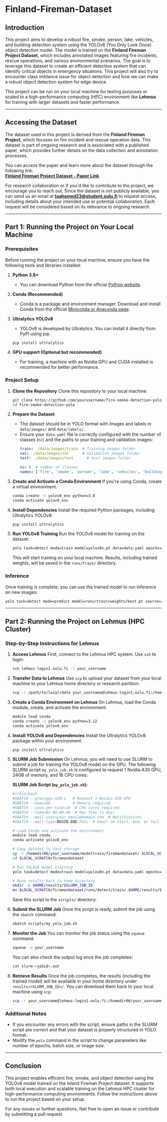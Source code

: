 # Finland-Fireman-Dataset

## **Introduction**
This project aims to develop a robust fire, smoke, person, lake, vehicles, and building detection system using the YOLOv8 (You Only Look Once) object detection model. The model is trained on the **Finland Fireman Project Dataset**, which includes annotated images featuring fire incidents, rescue operations, and various environmental scenarios. The goal is to leverage this dataset to create an efficient detection system that can identify critical objects in emergency situations. This project will also try to encounter class imblance issue for object detection and how we can make a robust object detection system for edge device.

This project can be run on your local machine for testing purposes or scaled to a high-performance computing (HPC) environment like **Lehmus** for training with larger datasets and faster performance.

---

## **Accessing the Dataset**

The dataset used in this project is derived from the **Finland Fireman Project**, which focuses on fire incident and rescue operation data. This dataset is part of ongoing research and is associated with a published paper, which provides further details on the data collection and annotation processes.

You can access the paper and learn more about the dataset through the following link:  
[**Finland Fireman Project Dataset - Paper Link**](<https://doi.org/10.5281/zenodo.13732947>).

For research collaboration or if you'd like to contribute to the project, we encourage you to reach out. Since the dataset is not publicly available, you can send us an email at **taahamed23@student.oulu.fi** to request access, including details about your intended use or potential collaboration. Each request will be considered based on its relevance to ongoing research.

---

## **Part 1: Running the Project on Your Local Machine**

### **Prerequisites**
Before running the project on your local machine, ensure you have the following tools and libraries installed:

1. **Python 3.8+**
   - You can download Python from the official [Python website](https://www.python.org/downloads/).

2. **Conda (Recommended)**
   - Conda is a package and environment manager. Download and install Conda from the official [Miniconda or Anaconda page](https://docs.conda.io/en/latest/miniconda.html).

3. **Ultralytics YOLOv8**
   - YOLOv8 is developed by Ultralytics. You can install it directly from PyPI using pip.
   ```bash
   pip install ultralytics
   ```

4. **GPU support (Optional but recommended)**
   - For training, a machine with an Nvidia GPU and CUDA installed is recommended for better performance.

### **Project Setup**

1. **Clone the Repository**
   Clone this repository to your local machine:
   ```bash
   git clone https://github.com/yourusername/fire-smoke-detection-yolo.git
   cd fire-smoke-detection-yolo
   ```

2. **Prepare the Dataset**
   - The dataset should be in YOLO format with images and labels in `data/images/` and `data/labels/`.
   - Ensure your `data.yaml` file is correctly configured with the number of classes (`nc`) and the paths to your training and validation images:
     ```yaml
     train: ./data/images/train  # Training images folder
     val: ./data/images/val      # Validation images folder
     test: ./data/images/test      # test images folder

     nc: 6  # number of classes
     names: ['fire', 'smoke', 'person', 'lake', 'vehicles', 'building']
     ```

3. **Create and Activate a Conda Environment**
   If you're using Conda, create a virtual environment:
   ```bash
   conda create -n yolov8_env python=3.8
   conda activate yolov8_env
   ```

4. **Install Dependencies**
   Install the required Python packages, including Ultralytics YOLOv8:
   ```bash
   pip install ultralytics
   ```

5. **Run YOLOv8 Training**
   Run the YOLOv8 model for training on the dataset:
   ```bash
   yolo task=detect mode=train model=yolov8n.pt data=data.yaml epochs=100 imgsz=640
   ```

   This will start training on your local machine. Results, including trained weights, will be saved in the `runs/train/` directory.

### **Inference**
Once training is complete, you can use the trained model to run inference on new images:
```bash
yolo task=detect mode=predict model=runs/train/weights/best.pt source=/path/to/images
```

---

## **Part 2: Running the Project on Lehmus (HPC Cluster)**

### **Step-by-Step Instructions for Lehmus**

1. **Access Lehmus**
   First, connect to the Lehmus HPC system. Use `ssh` to login:
   ```bash
   ssh lehmus-login1.oulu.fi -l your_username
   ```

2. **Transfer Data to Lehmus**
   Use `scp` to upload your dataset from your local machine to your Lehmus home directory or research partition.
   ```bash
   scp -r /path/to/local/data your_username@lehmus-login1.oulu.fi:/homedir06/your_username/modeltrain/
   ```

3. **Create a Conda Environment on Lehmus**
   On Lehmus, load the Conda module, create, and activate the environment:
   ```bash
   module load conda
   conda create -n yolov8_env python=3.12
   conda activate yolov8_env
   ```

4. **Install YOLOv8 and Dependencies**
   Install the Ultralytics YOLOv8 package within your environment:
   ```bash
   pip install ultralytics
   ```

5. **SLURM Job Submission**
   On Lehmus, you will need to use SLURM to submit a job for training the YOLOv8 model on the GPU. The following SLURM script `my_yolo_job.sh` is configured to request 1 Nvidia A30 GPU, 24GB of memory, and 16 CPU cores:

   **SLURM Job Script (`my_yolo_job.sh`):**
   ```bash
   #!/bin/bash
   #SBATCH --gres=gpu:a30:1   # Request 1 Nvidia A30 GPU
   #SBATCH --mem=24G          # Memory required
   #SBATCH --cpus-per-task=16  # CPU cores required
   #SBATCH --time=01-00:00:00  # Max time (1 day)
   #SBATCH --mail-user=your_email@domain.com  # Notifications
   #SBATCH --mail-type=BEGIN,END,FAIL  # Email on start, end, or fail

   # Load Conda and activate the environment
   module load conda
   conda activate yolov8_env

   # Copy dataset to fast storage
   cp -r /homedir06/your_username/modeltrain/firemandataset/ $LOCAL_SCRATCH
   cd $LOCAL_SCRATCH/firemandataset

   # Run YOLOv8 model training
   yolo task=detect mode=train model=yolov8n.pt data=data.yaml epochs=100 imgsz=1024

   # Move results back to home directory
   mkdir -p $HOME/results/$SLURM_JOB_ID
   mv $LOCAL_SCRATCH/firemandataset/runs/detect/train/ $HOME/results/$SLURM_JOB_ID
   ```

   Save this script to the `scripts/` directory.

6. **Submit the SLURM Job**
   Once the script is ready, submit the job using the `sbatch` command:
   ```bash
   sbatch scripts/my_yolo_job.sh
   ```

7. **Monitor the Job**
   You can monitor the job status using the `squeue` command:
   ```bash
   squeue -u your_username
   ```

   You can also check the output log once the job completes:
   ```bash
   cat slurm-<jobid>.out
   ```

8. **Retrieve Results**
   Once the job completes, the results (including the trained model) will be available in your home directory under `results/<SLURM_JOB_ID>/`. You can download them back to your local machine using `scp`:
   ```bash
   scp -r your_username@lehmus-login1.oulu.fi:/homedir06/your_username/results/<SLURM_JOB_ID> /path/to/local/directory
   ```

### **Additional Notes**
- If you encounter any errors with the script, ensure paths in the SLURM script are correct and that your dataset is properly structured in YOLO format.
- Modify the `yolo` command in the script to change parameters like number of epochs, batch size, or image size.

---

## **Conclusion**
This project enables efficient fire, smoke, and object detection using the YOLOv8 model trained on the Inland Fireman Project dataset. It supports both local execution and scalable training on the Lehmus HPC cluster for high-performance computing environments. Follow the instructions above to run the project based on your setup.

For any issues or further questions, feel free to open an issue or contribute by submitting a pull request.
